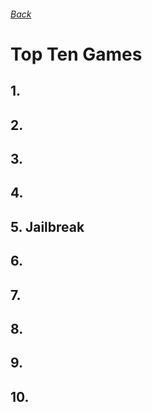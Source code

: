 ###### [Back](http://www.rbxpromos.club/)

# Top Ten Games

## 1.

## 2.

## 3.

## 4.

## 5. Jailbreak

## 6.

## 7.

## 8.

## 9.

## 10.
